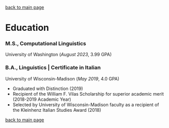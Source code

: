 [back to main page](./)

# Education

### M.S., Computational Linguistics
University of Washington (_August 2023_, 3.99 GPA)

### B.A., Linguistics | Certificate in Italian
University of Wisconsin-Madison (_May 2019_, 4.0 GPA)

- Graduated with Distinction (2019)
- Recipient of the William F. Vilas Scholarship for superior academic merit (2018-2019 Academic Year)
- Selected by University of Wisconsin-Madison faculty as a recipient of the Kleinhenz Italian Studies Award (2018)

[back to main page](./)
